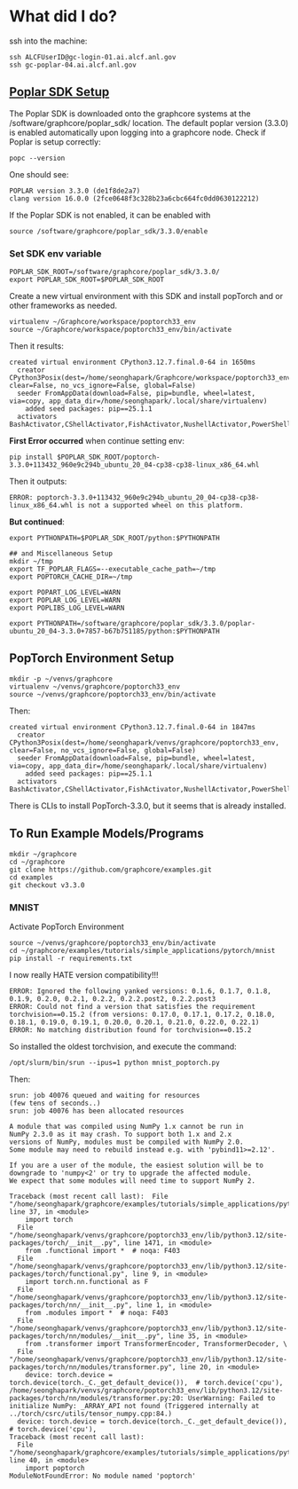 # What did I do?

ssh into the machine:
```
ssh ALCFUserID@gc-login-01.ai.alcf.anl.gov
ssh gc-poplar-04.ai.alcf.anl.gov
```

## [Poplar SDK Setup](https://docs.alcf.anl.gov/ai-testbed/graphcore/virtual-environments/#poplar-sdk-setup)

The Poplar SDK is downloaded onto the graphcore systems at the /software/graphcore/poplar_sdk/ location. The default poplar version (3.3.0) is enabled automatically upon logging into a graphcore node. Check if Poplar is setup correctly:
```
popc --version
```
One should see:
```
POPLAR version 3.3.0 (de1f8de2a7)
clang version 16.0.0 (2fce0648f3c328b23a6cbc664fc0dd0630122212)
```
If the Poplar SDK is not enabled, it can be enabled with
```
source /software/graphcore/poplar_sdk/3.3.0/enable
```

### Set SDK env variable
```
POPLAR_SDK_ROOT=/software/graphcore/poplar_sdk/3.3.0/
export POPLAR_SDK_ROOT=$POPLAR_SDK_ROOT
```
Create a new virtual environment with this SDK and install popTorch and or other frameworks as needed.
```
virtualenv ~/Graphcore/workspace/poptorch33_env
source ~/Graphcore/workspace/poptorch33_env/bin/activate
```
Then it results:
```
created virtual environment CPython3.12.7.final.0-64 in 1650ms
  creator CPython3Posix(dest=/home/seonghapark/Graphcore/workspace/poptorch33_env, clear=False, no_vcs_ignore=False, global=False)
  seeder FromAppData(download=False, pip=bundle, wheel=latest, via=copy, app_data_dir=/home/seonghapark/.local/share/virtualenv)
    added seed packages: pip==25.1.1
  activators BashActivator,CShellActivator,FishActivator,NushellActivator,PowerShellActivator,PythonActivator
```

**First Error occurred** when continue setting env:
```
pip install $POPLAR_SDK_ROOT/poptorch-3.3.0+113432_960e9c294b_ubuntu_20_04-cp38-cp38-linux_x86_64.whl
```
Then it outputs:
```
ERROR: poptorch-3.3.0+113432_960e9c294b_ubuntu_20_04-cp38-cp38-linux_x86_64.whl is not a supported wheel on this platform.
```

**But continued**:
```
export PYTHONPATH=$POPLAR_SDK_ROOT/python:$PYTHONPATH

## and Miscellaneous Setup
mkdir ~/tmp
export TF_POPLAR_FLAGS=--executable_cache_path=~/tmp
export POPTORCH_CACHE_DIR=~/tmp

export POPART_LOG_LEVEL=WARN
export POPLAR_LOG_LEVEL=WARN
export POPLIBS_LOG_LEVEL=WARN

export PYTHONPATH=/software/graphcore/poplar_sdk/3.3.0/poplar-ubuntu_20_04-3.3.0+7857-b67b751185/python:$PYTHONPATH
```

## PopTorch Environment Setup
```
mkdir -p ~/venvs/graphcore
virtualenv ~/venvs/graphcore/poptorch33_env
source ~/venvs/graphcore/poptorch33_env/bin/activate
```
Then:
```
created virtual environment CPython3.12.7.final.0-64 in 1847ms
  creator CPython3Posix(dest=/home/seonghapark/venvs/graphcore/poptorch33_env, clear=False, no_vcs_ignore=False, global=False)
  seeder FromAppData(download=False, pip=bundle, wheel=latest, via=copy, app_data_dir=/home/seonghapark/.local/share/virtualenv)
    added seed packages: pip==25.1.1
  activators BashActivator,CShellActivator,FishActivator,NushellActivator,PowerShellActivator,PythonActivator
```
There is CLIs to install PopTorch-3.3.0, but it seems that is already installed.

## To Run Example Models/Programs
```
mkdir ~/graphcore
cd ~/graphcore
git clone https://github.com/graphcore/examples.git
cd examples
git checkout v3.3.0
```

### MNIST
Activate PopTorch Environment
```
source ~/venvs/graphcore/poptorch33_env/bin/activate
cd ~/graphcore/examples/tutorials/simple_applications/pytorch/mnist
pip install -r requirements.txt
```

I now really HATE version compatibility!!!
```
ERROR: Ignored the following yanked versions: 0.1.6, 0.1.7, 0.1.8, 0.1.9, 0.2.0, 0.2.1, 0.2.2, 0.2.2.post2, 0.2.2.post3
ERROR: Could not find a version that satisfies the requirement torchvision==0.15.2 (from versions: 0.17.0, 0.17.1, 0.17.2, 0.18.0, 0.18.1, 0.19.0, 0.19.1, 0.20.0, 0.20.1, 0.21.0, 0.22.0, 0.22.1)
ERROR: No matching distribution found for torchvision==0.15.2
```
So installed the oldest torchvision, and execute the command:
```
/opt/slurm/bin/srun --ipus=1 python mnist_poptorch.py
```
Then:

```
srun: job 40076 queued and waiting for resources
(few tens of seconds..)
srun: job 40076 has been allocated resources

A module that was compiled using NumPy 1.x cannot be run in
NumPy 2.3.0 as it may crash. To support both 1.x and 2.x
versions of NumPy, modules must be compiled with NumPy 2.0.
Some module may need to rebuild instead e.g. with 'pybind11>=2.12'.

If you are a user of the module, the easiest solution will be to
downgrade to 'numpy<2' or try to upgrade the affected module.
We expect that some modules will need time to support NumPy 2.

Traceback (most recent call last):  File "/home/seonghapark/graphcore/examples/tutorials/simple_applications/pytorch/mnist/mnist_poptorch.py", line 37, in <module>
    import torch
  File "/home/seonghapark/venvs/graphcore/poptorch33_env/lib/python3.12/site-packages/torch/__init__.py", line 1471, in <module>
    from .functional import *  # noqa: F403
  File "/home/seonghapark/venvs/graphcore/poptorch33_env/lib/python3.12/site-packages/torch/functional.py", line 9, in <module>
    import torch.nn.functional as F
  File "/home/seonghapark/venvs/graphcore/poptorch33_env/lib/python3.12/site-packages/torch/nn/__init__.py", line 1, in <module>
    from .modules import *  # noqa: F403
  File "/home/seonghapark/venvs/graphcore/poptorch33_env/lib/python3.12/site-packages/torch/nn/modules/__init__.py", line 35, in <module>
    from .transformer import TransformerEncoder, TransformerDecoder, \
  File "/home/seonghapark/venvs/graphcore/poptorch33_env/lib/python3.12/site-packages/torch/nn/modules/transformer.py", line 20, in <module>
    device: torch.device = torch.device(torch._C._get_default_device()),  # torch.device('cpu'),
/home/seonghapark/venvs/graphcore/poptorch33_env/lib/python3.12/site-packages/torch/nn/modules/transformer.py:20: UserWarning: Failed to initialize NumPy: _ARRAY_API not found (Triggered internally at ../torch/csrc/utils/tensor_numpy.cpp:84.)
  device: torch.device = torch.device(torch._C._get_default_device()),  # torch.device('cpu'),
Traceback (most recent call last):
  File "/home/seonghapark/graphcore/examples/tutorials/simple_applications/pytorch/mnist/mnist_poptorch.py", line 40, in <module>
    import poptorch
ModuleNotFoundError: No module named 'poptorch'
```
